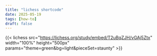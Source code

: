 ```yaml
---
title: "lichess shortcode"
date: 2025-05-19
tags: [how-to]
draft: false
---
```


{{< lichess src="https://lichess.org/study/embed/T2uBqZJH/vGAj5Ztx"
    width="100%" height="500px"
    params="theme=green&bg=light&pieceSet=staunty" >}}
